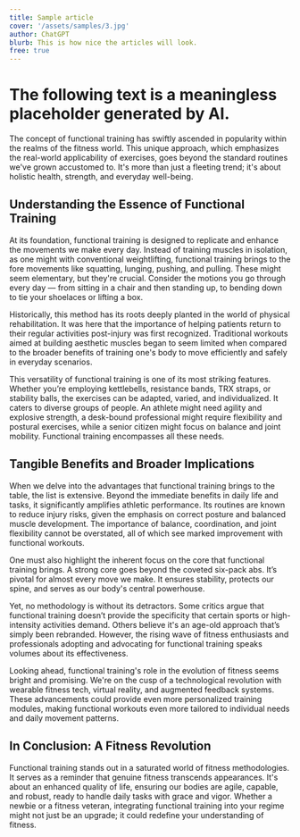 ```yaml
---
title: Sample article
cover: '/assets/samples/3.jpg'
author: ChatGPT
blurb: This is how nice the articles will look.
free: true
---
```


# The following text is a meaningless placeholder generated by AI.

The concept of functional training has swiftly ascended in popularity within the realms of the fitness world. This unique approach, which emphasizes the real-world applicability of exercises, goes beyond the standard routines we've grown accustomed to. It's more than just a fleeting trend; it's about holistic health, strength, and everyday well-being.

## Understanding the Essence of Functional Training

At its foundation, functional training is designed to replicate and enhance the movements we make every day. Instead of training muscles in isolation, as one might with conventional weightlifting, functional training brings to the fore movements like squatting, lunging, pushing, and pulling. These might seem elementary, but they're crucial. Consider the motions you go through every day — from sitting in a chair and then standing up, to bending down to tie your shoelaces or lifting a box.

Historically, this method has its roots deeply planted in the world of physical rehabilitation. It was here that the importance of helping patients return to their regular activities post-injury was first recognized. Traditional workouts aimed at building aesthetic muscles began to seem limited when compared to the broader benefits of training one's body to move efficiently and safely in everyday scenarios.

This versatility of functional training is one of its most striking features. Whether you’re employing kettlebells, resistance bands, TRX straps, or stability balls, the exercises can be adapted, varied, and individualized. It caters to diverse groups of people. An athlete might need agility and explosive strength, a desk-bound professional might require flexibility and postural exercises, while a senior citizen might focus on balance and joint mobility. Functional training encompasses all these needs.

## Tangible Benefits and Broader Implications

When we delve into the advantages that functional training brings to the table, the list is extensive. Beyond the immediate benefits in daily life and tasks, it significantly amplifies athletic performance. Its routines are known to reduce injury risks, given the emphasis on correct posture and balanced muscle development. The importance of balance, coordination, and joint flexibility cannot be overstated, all of which see marked improvement with functional workouts.

One must also highlight the inherent focus on the core that functional training brings. A strong core goes beyond the coveted six-pack abs. It’s pivotal for almost every move we make. It ensures stability, protects our spine, and serves as our body's central powerhouse.

Yet, no methodology is without its detractors. Some critics argue that functional training doesn’t provide the specificity that certain sports or high-intensity activities demand. Others believe it's an age-old approach that’s simply been rebranded. However, the rising wave of fitness enthusiasts and professionals adopting and advocating for functional training speaks volumes about its effectiveness.

Looking ahead, functional training's role in the evolution of fitness seems bright and promising. We're on the cusp of a technological revolution with wearable fitness tech, virtual reality, and augmented feedback systems. These advancements could provide even more personalized training modules, making functional workouts even more tailored to individual needs and daily movement patterns.

## In Conclusion: A Fitness Revolution

Functional training stands out in a saturated world of fitness methodologies. It serves as a reminder that genuine fitness transcends appearances. It's about an enhanced quality of life, ensuring our bodies are agile, capable, and robust, ready to handle daily tasks with grace and vigor. Whether a newbie or a fitness veteran, integrating functional training into your regime might not just be an upgrade; it could redefine your understanding of fitness.
